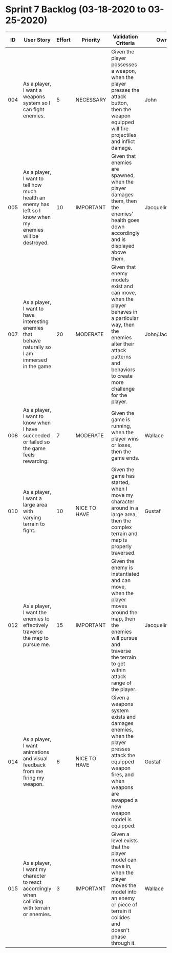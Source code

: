 # Sprint 7 Backlog (03-18-2020 to 03-25-2020)

| ID | User Story | Effort | Priority | Validation Criteria | Owner |
|----|------------|--------|----------|---------------------|-------|
| 004 | As a player, I want a weapons system so I can fight enemies. | 5 | NECESSARY | Given the player possesses a weapon, when the player presses the attack button, then the weapon equipped will fire projectiles and inflict damage. | John |
| 005 | As a player, I want to tell how much health an enemy has left so I know when my enemies will be destroyed. | 10 | IMPORTANT | Given that enemies are spawned, when the player damages them, then the enemies' health goes down accordingly and is displayed above them. | Jacqueline |
| 007 | As a player, I want to have interesting enemies that behave naturally so I am immersed in the game | 20 | MODERATE | Given that enemy models exist and can move, when the player behaves in a particular way, then the enemies alter their attack patterns and behaviors to create more challenge for the player. | John/Jacqueline |
| 008 | As a player, I want to know when I have succeeded or failed so the game feels rewarding. | 7 | MODERATE | Given the game is running, when the player wins or loses, then the game ends. | Wallace |
| 010 | As a player, I want a large area with varying terrain to fight. | 10 | NICE TO HAVE | Given the game has started, when I move my character around in a large area, then the complex terrain and map is properly traversed. | Gustaf |
| 012 | As a player, I want the enemies to effectively traverse the map to pursue me. | 15 | IMPORTANT | Given the enemy is instantiated and can move, when the player moves around the map, then the enemies will pursue and traverse the terrain to get within attack range of the player. | Jacqueline |
| 014 | As a player, I want animations and visual feedback from me firing my weapon. | 6 | NICE TO HAVE | Given a weapons system exists and damages enemies, when the player presses attack the equipped weapon fires, and when weapons are swapped a new weapon model is equipped. | Gustaf |
| 015 | As a player, I want my character to react accordingly when colliding with terrain or enemies. | 3 | IMPORTANT | Given a level exists that the player model can move in, when the player moves the model into an enemy or piece of terrain it collides and doesn't phase through it. | Wallace |
